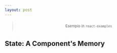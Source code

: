 ```yaml
---
layout: post
---
```

<blockquote style="text-align:center; display: flex; justify-content: center; padding: .5em">
    <small>Esempio in <code>react-examples</code></small>
</blockquote>

## State: A Component's Memory